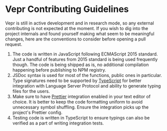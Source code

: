 # Vepr Contributing Guidelines

Vepr is still in active development and in research mode, so any external
contributing is not expected at the moment. If you wish to dig into the project
internals and found yourself making what seem to be meaningful changes, here are
the conventions to consider before opening a pull request.

1. The code is written in JavaScript following ECMAScript 2015 standard. Just a
   handful of features from 2015 standard is being used frequently though. The
   code is being shipped as is, no additional compilation happening before
   publishing to NPM registry.
2. JSDoc syntax is used for most of the functions, public ones in particular.
   Type signatures need to be supported by [TypeScript][typescript-jsdoc] for
   better integration with Language Server Protocol and ability to generate
   typing files for the users.
3. Make sure to have [Prettier][prettier] integration enabled in your text
   editor of choice. It is better to keep the code formatting uniform to avoid
   unnecessary symbol shuffling. Ensure the integration picks up the project's
   Prettier config.
4. Testing code is written in TypeScript to ensure typings can also be verified
   as a part of writing integration tests.

[typescript-jsdoc]:
  https://www.typescriptlang.org/docs/handbook/jsdoc-supported-types.html
[prettier]: https://prettier.io
